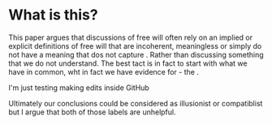 # What is this?
This paper argues that discussions of free will often rely on an implied or explicit definitions of free will that are incoherent, meaningless or simply do not have a meaning that dos not capture .  Rather than discussing something that we do not understand. The best tact is in fact to start with what we have in common, wht in fact we have evidence for - the . 


I'm just testing making edits inside GitHub

Ultimately our conclusions could be considered as illusionist or compatiblist but I argue that both of those labels are unhelpful. 
